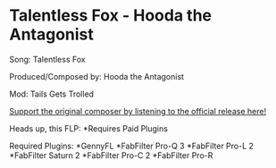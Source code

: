 # Talentless Fox - Hooda the Antagonist

 Song: Talentless Fox

 Produced/Composed by: Hooda the Antagonist

 Mod: Tails Gets Trolled

 [Support the original composer by listening to the official release here!](https://www.youtube.com/watch?v=99pzDB2KjuU)

Heads up, this FLP:
*Requires Paid Plugins


 Required Plugins:
 *GennyFL
 *FabFilter Pro-Q 3
 *FabFilter Pro-L 2
 *FabFilter Saturn 2
 *FabFilter Pro-C 2
 *FabFilter Pro-R
